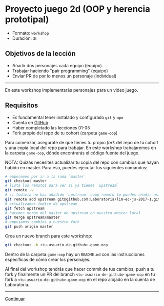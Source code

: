 # Proyecto juego 2d (OOP y herencia prototipal)

* Formato: `workshop`
* Duración: `3h`

## Objetivos de la lección

* Añadir dos personajes cada equipo (equipo)
* Trabajar haciendo "pair programming" (equipo)
* Enviar PR de por lo menos un personaje (individual)

***

En este workshop implementarás personajes para un video juego.

## Requisitos

* Es fundamental tener instalado y configurado `git` y `npm`
* Cuenta en [GitHub](https://github.com/)
* Haber completado las lecciones 01-05
* Fork propio del repo de tu cohort (carpeta `game-oop`)

Para comenzar, asegúrate de que tienes tu propio _fork_ del repo de tu cohort y
una copia local del repo para trabajar. En este workshop trabajaremos en la
carpeta `game-oop`, dónde encontrarás el código fuente del juego.

NOTA: Quizás necesites actualizar tu copia del repo con cambios que hayan habido
en master. Para eso, puedes ejecutar los siguientes comandos:

```sh
# empecemos por ir a la rama `master`
git checkout master
# lista los remotos para ver si ya tienes `upstream`
git remote -v
# si todavía no has añadido `upstream` como remoto lo puedes añadir así
git remote add upstream git@github.com:Laboratoria/lim-ec-js-2017-1.git
# actualizamos índice de upstream
git fetch upstream
# hacemos merge del master de upstream en nuestro master local
git merge upstream/master
# empujamos cambios a nuestro fork
git push origin master
```

Crea un nuevo branch para este workshop:

```sh
git checkout -b <tu-usuario-de-github>-game-oop
```

Dentro de la carpeta `game-oop` hay un `README.md` con las instrucciones
específicas de cómo crear los personajes.

Al final del workshop tendrás que hacer commit de tus cambios, push a tu fork y
finalmente un PR del branch `<tu-usuario-de-github>-game-oop` en tu fork a
`<tu-usuario-de-github>-game-oop` en el repo alojado en la cuenta de
Laboratoria.

***

[Continuar](../07-game-oop-demo/01-demo.md)
